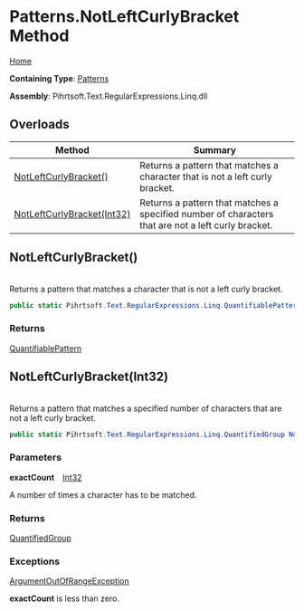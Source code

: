 # Patterns\.NotLeftCurlyBracket Method

[Home](../../../../../../README.md)

**Containing Type**: [Patterns](../README.md)

**Assembly**: Pihrtsoft\.Text\.RegularExpressions\.Linq\.dll

## Overloads

| Method | Summary |
| ------ | ------- |
| [NotLeftCurlyBracket()](#Pihrtsoft_Text_RegularExpressions_Linq_Patterns_NotLeftCurlyBracket) | Returns a pattern that matches a character that is not a left curly bracket\. |
| [NotLeftCurlyBracket(Int32)](#Pihrtsoft_Text_RegularExpressions_Linq_Patterns_NotLeftCurlyBracket_System_Int32_) | Returns a pattern that matches a specified number of characters that are not a left curly bracket\. |

## NotLeftCurlyBracket\(\) <a id="Pihrtsoft_Text_RegularExpressions_Linq_Patterns_NotLeftCurlyBracket"></a>

\
Returns a pattern that matches a character that is not a left curly bracket\.

```csharp
public static Pihrtsoft.Text.RegularExpressions.Linq.QuantifiablePattern NotLeftCurlyBracket()
```

### Returns

[QuantifiablePattern](../../QuantifiablePattern/README.md)

## NotLeftCurlyBracket\(Int32\) <a id="Pihrtsoft_Text_RegularExpressions_Linq_Patterns_NotLeftCurlyBracket_System_Int32_"></a>

\
Returns a pattern that matches a specified number of characters that are not a left curly bracket\.

```csharp
public static Pihrtsoft.Text.RegularExpressions.Linq.QuantifiedGroup NotLeftCurlyBracket(int exactCount)
```

### Parameters

**exactCount** &ensp; [Int32](https://docs.microsoft.com/en-us/dotnet/api/system.int32)

A number of times a character has to be matched\.

### Returns

[QuantifiedGroup](../../QuantifiedGroup/README.md)

### Exceptions

[ArgumentOutOfRangeException](https://docs.microsoft.com/en-us/dotnet/api/system.argumentoutofrangeexception)

**exactCount** is less than zero\.

